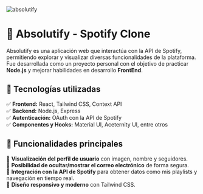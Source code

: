![absolutify](https://github.com/user-attachments/assets/4b9a4dc6-7dc5-4496-afb3-f6f2a068d5fc)

# 🎵 Absolutify - Spotify Clone  

Absolutify es una aplicación web que interactúa con la API de Spotify, permitiendo explorar y visualizar diversas funcionalidades de la plataforma. Fue desarrollada como un proyecto personal con el objetivo de practicar **Node.js** y mejorar habilidades en desarrollo **FrontEnd**.  

## 📌 Tecnologías utilizadas  
✅ **Frontend:** React, Tailwind CSS, Context API  
✅ **Backend:** Node.js, Express  
✅ **Autenticación:** OAuth con la API de Spotify  
✅ **Componentes y Hooks:** Material UI, Aceternity UI, entre otros  

## 🔹 Funcionalidades principales  
🔸 **Visualización del perfil de usuario** con imagen, nombre y seguidores.  
🔸 **Posibilidad de ocultar/mostrar el correo electrónico** de forma segura.  
🔸 **Integración con la API de Spotify** para obtener datos como mis playlists y navegación en tiempo real.  
🔸 **Diseño responsivo y moderno** con Tailwind CSS.  

